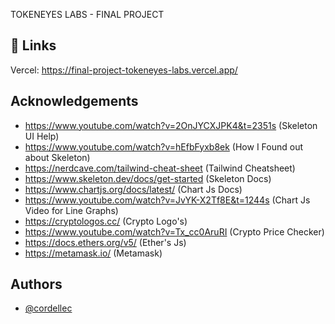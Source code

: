 
TOKENEYES LABS - FINAL PROJECT
## 🔗 Links
Vercel: https://final-project-tokeneyes-labs.vercel.app/


## Acknowledgements


 - https://www.youtube.com/watch?v=2OnJYCXJPK4&t=2351s (Skeleton UI Help)
 - https://www.youtube.com/watch?v=hEfbFyxb8ek (How I Found out about Skeleton)
 - https://nerdcave.com/tailwind-cheat-sheet (Tailwind Cheatsheet)
 - https://www.skeleton.dev/docs/get-started (Skeleton Docs)
 - https://www.chartjs.org/docs/latest/ (Chart Js Docs)
 - https://www.youtube.com/watch?v=JvYK-X2Tf8E&t=1244s (Chart Js Video for Line Graphs)
 - https://cryptologos.cc/ (Crypto Logo's)
 - https://www.youtube.com/watch?v=Tx_cc0AruRI (Crypto Price Checker)
 - https://docs.ethers.org/v5/ (Ether's Js)
 - https://metamask.io/ (Metamask)
 



## Authors

- [@cordellec](https://github.com/cordellec)

